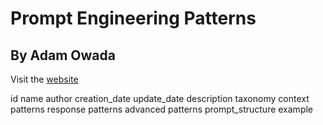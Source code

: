 # Prompt Engineering Patterns

## By Adam Owada

Visit the [website](www.promptengineeringpatterns.com)

id
name
author
creation_date
update_date
description
taxonomy
	context patterns
	response patterns
	advanced patterns
prompt_structure
example
